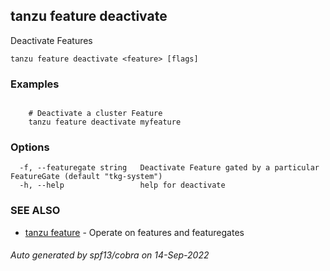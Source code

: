## tanzu feature deactivate

Deactivate Features

```
tanzu feature deactivate <feature> [flags]
```

### Examples

```

	# Deactivate a cluster Feature
	tanzu feature deactivate myfeature
```

### Options

```
  -f, --featuregate string   Deactivate Feature gated by a particular FeatureGate (default "tkg-system")
  -h, --help                 help for deactivate
```

### SEE ALSO

* [tanzu feature](tanzu_feature.md)	 - Operate on features and featuregates

###### Auto generated by spf13/cobra on 14-Sep-2022
